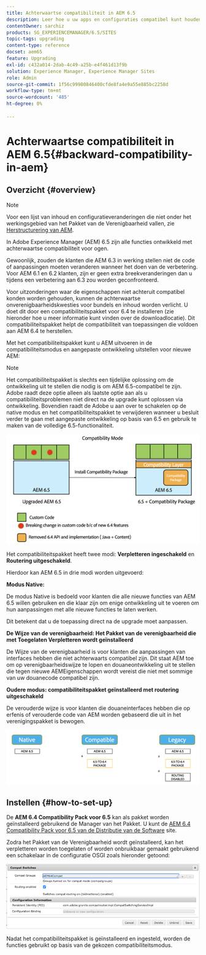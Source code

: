 ```yaml
---
title: Achterwaartse compatibiliteit in AEM 6.5
description: Leer hoe u uw apps en configuraties compatibel kunt houden met Adobe Experience Manager (AEM 6.5)
contentOwner: sarchiz
products: SG_EXPERIENCEMANAGER/6.5/SITES
topic-tags: upgrading
content-type: reference
docset: aem65
feature: Upgrading
exl-id: c432a014-2dab-4c49-a25b-e4f461d13f9b
solution: Experience Manager, Experience Manager Sites
role: Admin
source-git-commit: 1f56c99980846400cfde8fa4e9a55e885bc2258d
workflow-type: tm+mt
source-wordcount: '485'
ht-degree: 0%

---
```


# Achterwaartse compatibiliteit in AEM 6.5{#backward-compatibility-in-aem}

## Overzicht {#overview}

>[!NOTE]
>
>Voor een lijst van inhoud en configuratieveranderingen die niet onder het werkingsgebied van het Pakket van de Verenigbaarheid vallen, zie [Herstructurering van AEM](/help/sites-deploying/repository-restructuring.md).

In Adobe Experience Manager (AEM) 6.5 zijn alle functies ontwikkeld met achterwaartse compatibiliteit voor ogen.

Gewoonlijk, zouden de klanten die AEM 6.3 in werking stellen niet de code of aanpassingen moeten veranderen wanneer het doen van de verbetering. Voor AEM 6.1 en 6.2 klanten, zijn er geen extra breekveranderingen dan u tijdens een verbetering aan 6.3 zou worden geconfronteerd.

Voor uitzonderingen waar de eigenschappen niet achteruit compatibel konden worden gehouden, kunnen de achterwaartse onverenigbaarheidskwesties voor bundels en inhoud worden verlicht. U doet dit door een compatibiliteitspakket voor 6.4 te installeren (zie hieronder hoe u meer informatie kunt vinden over de downloadlocatie). Dit compatibiliteitspakket helpt de compatibiliteit van toepassingen die voldoen aan AEM 6.4 te herstellen.

Met het compatibiliteitspakket kunt u AEM uitvoeren in de compatibiliteitsmodus en aangepaste ontwikkeling uitstellen voor nieuwe AEM:

>[!NOTE]
>
>Het compatibiliteitspakket is slechts een tijdelijke oplossing om de ontwikkeling uit te stellen die nodig is om AEM 6.5-compatibel te zijn. Adobe raadt deze optie alleen als laatste optie aan als u compatibiliteitsproblemen niet direct na de upgrade kunt oplossen via ontwikkeling. Bovendien raadt de Adobe u aan over te schakelen op de native modus en het compatibiliteitspakket te verwijderen wanneer u besluit verder te gaan met aangepaste ontwikkeling op basis van 6.5 en gebruik te maken van de volledige 6.5-functionaliteit.

![verkorten](assets/sase.png)

Het compatibiliteitspakket heeft twee modi: **Verpletteren ingeschakeld** en **Routering uitgeschakeld**.

Hierdoor kan AEM 6.5 in drie modi worden uitgevoerd:

**Modus Native:**

De modus Native is bedoeld voor klanten die alle nieuwe functies van AEM 6.5 willen gebruiken en die klaar zijn om enige ontwikkeling uit te voeren om hun aanpassingen met alle nieuwe functies te laten werken.

Dit betekent dat u de toepassing direct na de upgrade moet aanpassen.

**De Wijze van de verenigbaarheid: Het Pakket van de verenigbaarheid die met Toegelaten Verpletteren wordt geïnstalleerd**

De Wijze van de verenigbaarheid is voor klanten die aanpassingen van interfaces hebben die niet achterwaarts compatibel zijn. Dit staat AEM toe om op verenigbaarheidswijze te lopen en douaneontwikkeling uit te stellen die tegen nieuwe AEMEigenschappen wordt vereist die niet met sommige van uw douanecode compatibel zijn.

**Oudere modus: compatibiliteitspakket geïnstalleerd met routering uitgeschakeld**

De verouderde wijze is voor klanten die douaneinterfaces hebben die op erfenis of verouderde code van AEM worden gebaseerd die uit in het verenigingspakket is bewogen.

![sapte](assets/sapte.png)

## Instellen {#how-to-set-up}

De **AEM 6.4 Compatibility Pack voor 6.5** kan als pakket worden geïnstalleerd gebruikend de Manager van het Pakket. U kunt de [AEM 6.4 Compatibility Pack voor 6.5 van de Distributie van de Software](https://experience.adobe.com/#/downloads/content/software-distribution/en/aem.html?fulltext=compat*&amp;orderby=%40jcr%3Acontent%2Fjcr%3AlastModified&amp;orderby.sort=desc&amp;layout=list&amp;p.offset=0&amp;p.limit=20&amp;package=%2Fcontent%2Fsoftware-distribution%2Fen%2Fdetails.html%2Fcontent%2Fdam%2Faem%2Fpublic%2Fadobe%2Fpackages%2Fcq650%2Fcompatpack%2Faem-compat-cq65-to-cq64) site.

Zodra het Pakket van de Verenigbaarheid wordt geïnstalleerd, kan het verpletteren worden toegelaten of worden onbruikbaar gemaakt gebruikend een schakelaar in de configuratie OSGI zoals hieronder getoond:

![Compat Switches](assets/compat-switches.png)

Nadat het compatibiliteitspakket is geïnstalleerd en ingesteld, worden de functies gebruikt op basis van de gekozen compatibiliteitsmodus.

